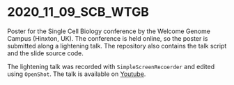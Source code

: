 # 2020_11_09_SCB_WTGB
Poster for the Single Cell Biology conference by the Welcome Genome Campus 
(Hinxton, UK). The conference is held online, so the poster is submitted 
along a lightening talk. The repository also contains the talk script and 
the slide source code. 

The lightening talk was recorded with `SimpleScreenRecoerder` and edited
using `OpenShot`. The talk is available on 
[Youtube](https://www.youtube.com/embed/LZJZ96edKSA).
